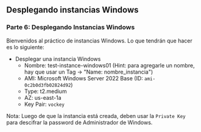 ## Desplegando instancias Windows

### Parte 6: Desplegando Instancias Windows

Bienvenidos al práctico de instancias Windows. Lo que tendrán que hacer es lo siguiente:

* Desplegar una instancia Windows
  * Nombre: test-instance-windows01 (Hint: para agregarle un nombre, hay que usar un Tag -> "Name: nombre_instancia")
  * AMI: Microsoft Windows Server 2022 Base (ID: `ami-0c2b0d3fb02824d92`)
  * Type: t2.medium
  * AZ: us-east-1a
  * Key Pair: `vockey`


Nota: Luego de que la instancia está creada, deben usar la `Private Key` para descifrar la password de Administrador de Windows.
